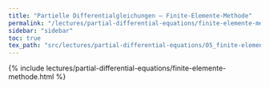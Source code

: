 ```yaml
---
title: "Partielle Differentialgleichungen – Finite-Elemente-Methode"
permalink: "/lectures/partial-differential-equations/finite-elemente-methode.html"
sidebar: "sidebar"
toc: true
tex_path: "src/lectures/partial-differential-equations/05_finite-elemente-methode.tex"
---
```


{% include lectures/partial-differential-equations/finite-elemente-methode.html %}